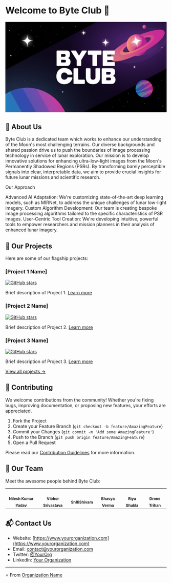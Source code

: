 # Welcome to Byte Club 👋

![Organization Banner](https://github.com/ISRO-EPSR/.github/blob/main/profile/img/5.jpeg)

## 🚀 About Us

Byte Club is a dedicated team which works to enhance our understanding of the Moon's most challenging terrains. Our diverse backgrounds and shared passion drive us to push the boundaries of image processing technology in service of lunar exploration.
Our mission is to develop innovative solutions for enhancing ultra-low-light images from the Moon's Permanently Shadowed Regions (PSRs). By transforming barely perceptible signals into clear, interpretable data, we aim to provide crucial insights for future lunar missions and scientific research.

Our Approach

Advanced AI Adaptation: We're customizing state-of-the-art deep learning models, such as MIRNet, to address the unique challenges of lunar low-light imagery.
Custom Algorithm Development: Our team is creating bespoke image processing algorithms tailored to the specific characteristics of PSR images.
User-Centric Tool Creation: We're developing intuitive, powerful tools to empower researchers and mission planners in their analysis of enhanced lunar imagery.

## 🌟 Our Projects

Here are some of our flagship projects:

### [Project 1 Name]
[![GitHub stars](https://img.shields.io/github/stars/orgname/project1.svg?style=social)](https://github.com/orgname/project1)

Brief description of Project 1. [Learn more](https://github.com/orgname/project1)

### [Project 2 Name]
[![GitHub stars](https://img.shields.io/github/stars/orgname/project2.svg?style=social)](https://github.com/orgname/project2)

Brief description of Project 2. [Learn more](https://github.com/orgname/project2)

### [Project 3 Name]
[![GitHub stars](https://img.shields.io/github/stars/orgname/project3.svg?style=social)](https://github.com/orgname/project3)

Brief description of Project 3. [Learn more](https://github.com/orgname/project3)

[View all projects →](https://github.com/orgs/orgname/repositories)

## 🤝 Contributing

We welcome contributions from the community! Whether you're fixing bugs, improving documentation, or proposing new features, your efforts are appreciated.

1. Fork the Project
2. Create your Feature Branch (`git checkout -b feature/AmazingFeature`)
3. Commit your Changes (`git commit -m 'Add some AmazingFeature'`)
4. Push to the Branch (`git push origin feature/AmazingFeature`)
5. Open a Pull Request

Please read our [Contribution Guidelines](CONTRIBUTING.md) for more information.

## 👥 Our Team

Meet the awesome people behind Byte Club:

<table>
  <tr>
    <td align="center">
      <a href="https://github.com/nileshyadavme">
        <img src="https://github.com/username1.png" width="100px;" alt=""/>
        <br />
        <sub><b>Nilesh Kumar Yadav</b></sub>
      </a>
    </td>
    <td align="center">
      <a href="https://github.com/vibhor1919">
        <img src="https://github.com/username2.png" width="100px;" alt=""/>
        <br />
        <sub><b>Vibhor Srivastava</b></sub>
      </a>
    </td>
    <!-- Add more team members as needed -->
    <td align="center">
      <a href="https://github.com/shrishivam2811">
        <img src="https://github.com/username2.png" width="100px;" alt=""/>
        <br />
        <sub><b>ShRiShivam</b></sub>
      </a>
    </td>
    <td align="center">
      <a href="https://github.com/username2">
        <img src="https://github.com/username2.png" width="100px;" alt=""/>
        <br />
        <sub><b>Bhavya Verma</b></sub>
      </a>
    </td>
    <td align="center">
      <a href="https://github.com/Riyaaaa07">
        <img src="https://github.com/username2.png" width="100px;" alt=""/>
        <br />
        <sub><b>Riya Shukla</b></sub>
      </a>
    </td>
    <td align="center">
      <a href="https://github.com/maybedrone">
        <img src="https://github.com/username2.png" width="100px;" alt=""/>
        <br />
        <sub><b>Drone Trihan</b></sub>
      </a>
    </td>
  </tr>
</table>

## 📬 Contact Us

- Website: [https://www.yourorganization.com](https://www.yourorganization.com)
- Email: contact@yourorganization.com
- Twitter: [@YourOrg](https://twitter.com/YourOrg)
- LinkedIn: [Your Organization](https://www.linkedin.com/company/yourorg)
---

⭐️ From [Organization Name](https://github.com/orgname)
